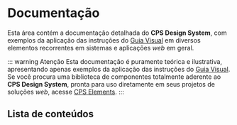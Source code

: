 # Documentação

Esta área contém a documentação detalhada do **CPS Design System**, com exemplos da aplicação das instruções do [Guia Visual](../guia-visual/) em diversos elementos recorrentes em sistemas e aplicações _web_ em geral.

::: warning Atenção
Esta documentação é puramente teórica e ilustrativa, apresentando apenas exemplos da aplicação das instruções do [Guia Visual](../guia-visual/). Se você procura uma biblioteca de componentes totalmente aderente ao **CPS Design System**, pronta para uso diretamente em seus projetos de soluções _web_, acesse [CPS Elements](https://cpsrepositorio.github.io/cps-elements/).
:::

## Lista de conteúdos

<Catalog hideHeading />
